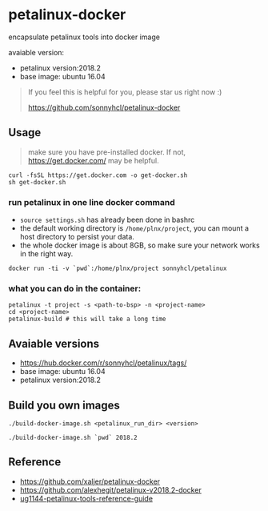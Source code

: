# petalinux-docker
encapsulate petalinux tools into docker image

avaiable version:
- petalinux version:2018.2
- base image: ubuntu 16.04

> If you feel this is helpful for you, please star us right now :)
>
> <https://github.com/sonnyhcl/petalinux-docker>

## Usage
> make sure you have pre-installed docker. If not, <https://get.docker.com/> may be helpful.

```
curl -fsSL https://get.docker.com -o get-docker.sh
sh get-docker.sh
```
### run petalinux in one line docker command
- `source settings.sh` has already been done in bashrc
- the default working directory is `/home/plnx/project`, you can mount a host directory to persist your data.
- the whole docker image is about 8GB, so make sure your network works in the right way.
```
docker run -ti -v `pwd`:/home/plnx/project sonnyhcl/petalinux
```
### what you can do in the container:
```
petalinux -t project -s <path-to-bsp> -n <project-name>
cd <project-name>
petalinux-build # this will take a long time
```
## Avaiable versions
- <https://hub.docker.com/r/sonnyhcl/petalinux/tags/>
- base image: ubuntu 16.04
- petalinux version:2018.2

## Build you own images
```
./build-docker-image.sh <petalinux_run_dir> <version>
```
```
./build-docker-image.sh `pwd` 2018.2
```

## Reference
- <https://github.com/xaljer/petalinux-docker>
- <https://github.com/alexhegit/petalinux-v2018.2-docker>
- [ug1144-petalinux-tools-reference-guide](https://www.xilinx.com/support/documentation/sw_manuals/xilinx2018_2/ug1144-petalinux-tools-reference-guide.pdf)
